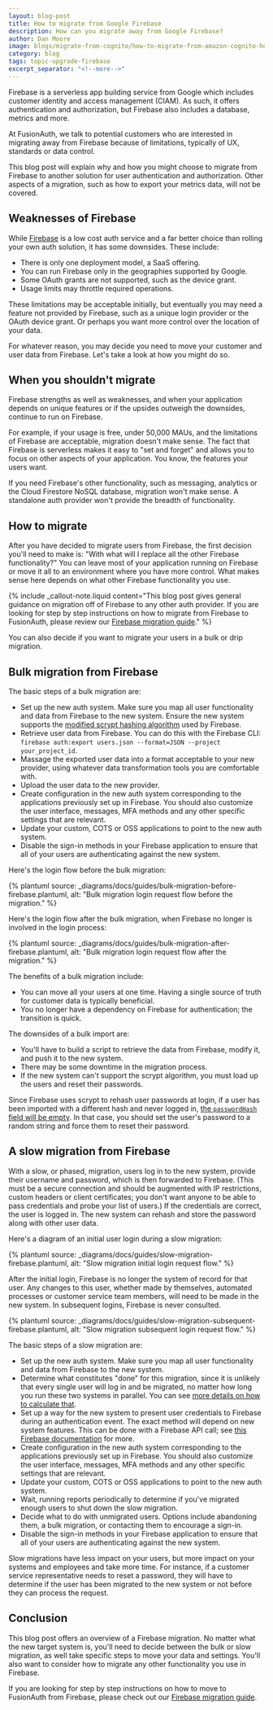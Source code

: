 ```yaml
---
layout: blog-post
title: How to migrate from Google Firebase
description: How can you migrate away from Google Firebase?
author: Dan Moore
image: blogs/migrate-from-cognito/how-to-migrate-from-amazon-cognito-header-image.png
category: blog
tags: topic-upgrade-firebase
excerpt_separator: "<!--more-->"
---
```


Firebase is a serverless app building service from Google which includes customer identity and access management (CIAM). As such, it offers authentication and authorization, but Firebase also includes a database, metrics and more.

At FusionAuth, we talk to potential customers who are interested in migrating away from Firebase because of limitations, typically of UX, standards or data control.

<!--more-->

This blog post will explain why and how you might choose to migrate from Firebase to another solution for user authentication and authorization. Other aspects of a migration, such as how to export your metrics data, will not be covered.

## Weaknesses of Firebase

While [Firebase](https://firebase.google.com/) is a low cost auth service and a far better choice than rolling your own auth solution, it has some downsides. These include:

* There is only one deployment model, a SaaS offering.
* You can run Firebase only in the geographies supported by Google.
* Some OAuth grants are not supported, such as the device grant.
* Usage limits may throttle required operations.

These limitations may be acceptable initially, but eventually you may need a feature not provided by Firebase, such as a unique login provider or the OAuth device grant.
Or perhaps you want more control over the location of your data.

For whatever reason, you may decide you need to move your customer and user data from Firebase. Let's take a look at how you might do so.

## When you shouldn't migrate

Firebase strengths as well as weaknesses, and when your application depends on unique features or if the upsides outweigh the downsides, continue to run on Firebase.

For example, if your usage is free, under 50,000 MAUs, and the limitations of Firebase are acceptable, migration doesn't make sense. The fact that Firebase is serverless makes it easy to "set and forget" and allows you to focus on other aspects of your application. You know, the features your users want.

If you need Firebase's other functionality, such as messaging, analytics or the Cloud Firestore NoSQL database, migration won't make sense. A standalone auth provider won't provide the breadth of functionality. 

## How to migrate

After you have decided to migrate users from Firebase, the first decision you'll need to make is: "With what will I replace all the other Firebase functionality?" You can leave most of your application running on Firebase or move it all to an environment where you have more control. What makes sense here depends on what other Firebase functionality you use.

{% include _callout-note.liquid content="This blog post gives general guidance on migration off of Firebase to any other auth provider. If you are looking for step by step instructions on how to migrate from Firebase to FusionAuth, please review our [Firebase migration guide](/docs/v1/tech/migration-guide/firebase)." %}

You can also decide if you want to migrate your users in a bulk or drip migration.

## Bulk migration from Firebase

The basic steps of a bulk migration are:

* Set up the new auth system. Make sure you map all user functionality and data from Firebase to the new system. Ensure the new system supports the [modified scrypt hashing algorithm](https://firebase.google.com/docs/reference/admin/java/reference/com/google/firebase/auth/hash/Scrypt) used by Firebase.
* Retrieve user data from Firebase. You can do this with the Firebase CLI: `firebase auth:export users.json --format=JSON --project your_project_id`.
* Massage the exported user data into a format acceptable to your new provider, using whatever data transformation tools you are comfortable with.
* Upload the user data to the new provider. 
* Create configuration in the new auth system corresponding to the applications previously set up in Firebase. You should also customize the user interface, messages, MFA methods and any other specific settings that are relevant.
* Update your custom, COTS or OSS applications to point to the new auth system.
* Disable the sign-in methods in your Firebase application to ensure that all of your users are authenticating against the new system.

Here's the login flow before the bulk migration:

{% plantuml source: _diagrams/docs/guides/bulk-migration-before-firebase.plantuml, alt: "Bulk migration login request flow before the migration." %}

Here's the login flow after the bulk migration, when Firebase no longer is involved in the login process:

{% plantuml source: _diagrams/docs/guides/bulk-migration-after-firebase.plantuml, alt: "Bulk migration login request flow after the migration." %}

The benefits of a bulk migration include:

* You can move all your users at one time. Having a single source of truth for customer data is typically beneficial.
* You no longer have a dependency on Firebase for authentication; the transition is quick.

The downsides of a bulk import are:

* You'll have to build a script to retrieve the data from Firebase, modify it, and push it to the new system.
* There may be some downtime in the migration process.
* If the new system can't support the scrypt algorithm, you must load up the users and reset their passwords.

Since Firebase uses scrypt to rehash user passwords at login, if a user has been imported with a different hash and never logged in, [the `passwordHash` field will be empty](https://firebase.google.com/docs/cli/auth). In that case, you should set the user's password to a random string and force them to reset their password.

## A slow migration from Firebase


With a slow, or phased, migration, users log in to the new system, provide their username and password, which is then forwarded to Firebase. (This must be a secure connection and should be augmented with IP restrictions, custom headers or client certificates; you don't want anyone to be able to pass credentials and probe your list of users.) If the credentials are correct, the user is logged in. The new system can rehash and store the password along with other user data.

Here's a diagram of an initial user login during a slow migration:

{% plantuml source: _diagrams/docs/guides/slow-migration-firebase.plantuml, alt: "Slow migration initial login request flow." %}

After the initial login, Firebase is no longer the system of record for that user. Any changes to this user, whether made by themselves, automated processes or customer service team members, will need to be made in the new system. In subsequent logins, Firebase is never consulted.

{% plantuml source: _diagrams/docs/guides/slow-migration-subsequent-firebase.plantuml, alt: "Slow migration subsequent login request flow." %}

The basic steps of a slow migration are:

* Set up the new auth system. Make sure you map all user functionality and data from Firebase to the new system.
* Determine what constitutes "done" for this migration, since it is unlikely that every single user will log in and be migrated, no matter how long you run these two systems in parallel. You can see [more details on how to calculate that](/docs/v1/tech/migration-guide/general#migration-timeline).
* Set up a way for the new system to present user credentials to Firebase during an authentication event. The exact method will depend on new system features. This can be done with a Firebase API call; see [this Firebase documentation](https://firebase.google.com/docs/reference/rest/auth#section-sign-in-email-password) for more.
* Create configuration in the new auth system corresponding to the applications previously set up in Firebase. You should also customize the user interface, messages, MFA methods and any other specific settings that are relevant.
* Update your custom, COTS or OSS applications to point to the new auth system.
* Wait, running reports periodically to determine if you've migrated enough users to shut down the slow migration.
* Decide what to do with unmigrated users. Options include abandoning them, a bulk migration, or contacting them to encourage a sign-in.
* Disable the sign-in methods in your Firebase application to ensure that all of your users are authenticating against the new system.

Slow migrations have less impact on your users, but more impact on your systems and employees and take more time. For instance, if a customer service representative needs to reset a password, they will have to determine if the user has been migrated to the new system or not before they can process the request. 

## Conclusion

This blog post offers an overview of a Firebase migration. No matter what the new target system is, you'll need to decide between the bulk or slow migration, as well take specific steps to move your data and settings. You'll also want to consider how to migrate any other functionality you use in Firebase.

If you are looking for step by step instructions on how to move to FusionAuth from Firebase, please check out our [Firebase migration guide](/docs/v1/tech/migration-guide/firebase).


